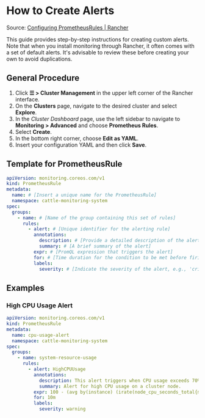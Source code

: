 # How to Create Alerts

Source: [Configuring PrometheusRules | Rancher](https://ranchermanager.docs.rancher.com/how-to-guides/advanced-user-guides/monitoring-v2-configuration-guides/advanced-configuration/prometheusrules)

This guide provides step-by-step instructions for creating custom alerts. Note that when you install monitoring through Rancher, it often comes with a set of default alerts. It's advisable to review these before creating your own to avoid duplications.

## General Procedure

1. Click **☰ > Cluster Management** in the upper left corner of the Rancher interface.
2. On the **Clusters** page, navigate to the desired cluster and select **Explore**.
3. In the *Cluster Dashboard* page, use the left sidebar to navigate to **Monitoring > Advanced** and choose **Prometheus Rules**.
4. Select **Create**.
5. In the bottom right corner, choose **Edit as YAML**.
6. Insert your configuration YAML and then click **Save**.

## Template for PrometheusRule

```yaml
apiVersion: monitoring.coreos.com/v1
kind: PrometheusRule
metadata:
  name: # [Insert a unique name for the PrometheusRule]
  namespace: cattle-monitoring-system
spec:
  groups:
    - name: # [Name of the group containing this set of rules]
      rules:
        - alert: # [Unique identifier for the alerting rule]
          annotations:
            description: # [Provide a detailed description of the alert]
            summary: # [A brief summary of the alert]
          expr: # [PromQL expression that triggers the alert]
          for: # [Time duration for the condition to be met before firing the alert, e.g., '5m' for 5 minutes]
          labels:
            severity: # [Indicate the severity of the alert, e.g., 'critical', 'warning']
```

## Examples

### High CPU Usage Alert

```yaml
apiVersion: monitoring.coreos.com/v1
kind: PrometheusRule
metadata:
  name: cpu-usage-alert
  namespace: cattle-monitoring-system
spec:
  groups:
    - name: system-resource-usage
      rules:
        - alert: HighCPUUsage
          annotations:
            description: This alert triggers when CPU usage exceeds 70% for more than 10 minutes.
            summary: Alert for high CPU usage on a cluster node.
          expr: 100 - (avg by(instance) (irate(node_cpu_seconds_total{mode="idle"}[5m])) * 100) > 70
          for: 10m
          labels:
            severity: warning
```
